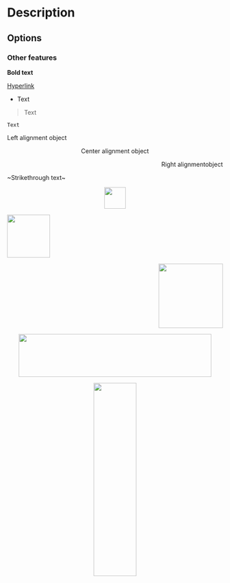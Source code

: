 # Description
## Options
### Other features

**Bold text**

[Hyperlink](https://github.com/PycmShoma/Text_Formatting)

- Text 

> Text 

` Text `

<p align="left">Left alignment object</p>

<p align="center">Center alignment object</p>

<p align="right">Right alignmentobject</p>

~Strikethrough text~

<p align="center">
<img width="50" height="50" src="https://github.com/PycmShoma/Text_Formatting/blob/main/img/ball.jpg">
</p>

<p align="left">
<img width="100" height="100" src="https://github.com/PycmShoma/Text_Formatting/blob/main/img/ball.jpg">
</p>

<p align="right">
<img width="150" height="150" src="https://github.com/PycmShoma/Text_Formatting/blob/main/img/ball.jpg">
</p>

<p align="center">
<img width="450" height="100" src="https://github.com/PycmShoma/Text_Formatting/blob/main/img/ball.jpg">
</p>

<p align="center">
<img width="100" height="450" src="https://github.com/PycmShoma/Text_Formatting/blob/main/img/ball.jpg">
</p>
